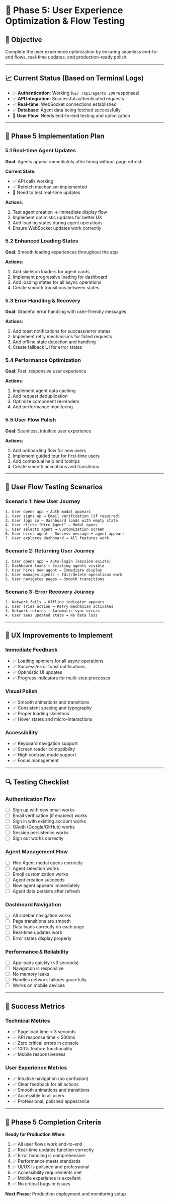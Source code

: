 # 🚀 Phase 5: User Experience Optimization & Flow Testing

## **🎯 Objective**
Complete the user experience optimization by ensuring seamless end-to-end flows, real-time updates, and production-ready polish.

---

## **📈 Current Status (Based on Terminal Logs)**
- ✅ **Authentication**: Working (`GET /api/agents 200` responses)
- ✅ **API Integration**: Successful authenticated requests
- ✅ **Real-time**: WebSocket connections established
- ✅ **Database**: Agent data being fetched successfully
- 🔄 **User Flow**: Needs end-to-end testing and optimization

---

## **🔧 Phase 5 Implementation Plan**

### **5.1 Real-time Agent Updates**
**Goal**: Agents appear immediately after hiring without page refresh

**Current State**: 
- ✅ API calls working
- ✅ Refetch mechanism implemented
- 🔄 Need to test real-time updates

**Actions**:
1. Test agent creation → immediate display flow
2. Implement optimistic updates for better UX
3. Add loading states during agent operations
4. Ensure WebSocket updates work correctly

### **5.2 Enhanced Loading States**
**Goal**: Smooth loading experiences throughout the app

**Actions**:
1. Add skeleton loaders for agent cards
2. Implement progressive loading for dashboard
3. Add loading states for all async operations
4. Create smooth transitions between states

### **5.3 Error Handling & Recovery**
**Goal**: Graceful error handling with user-friendly messages

**Actions**:
1. Add toast notifications for success/error states
2. Implement retry mechanisms for failed requests
3. Add offline state detection and handling
4. Create fallback UI for error states

### **5.4 Performance Optimization**
**Goal**: Fast, responsive user experience

**Actions**:
1. Implement agent data caching
2. Add request deduplication
3. Optimize component re-renders
4. Add performance monitoring

### **5.5 User Flow Polish**
**Goal**: Seamless, intuitive user experience

**Actions**:
1. Add onboarding flow for new users
2. Implement guided tour for first-time users
3. Add contextual help and tooltips
4. Create smooth animations and transitions

---

## **🧪 User Flow Testing Scenarios**

### **Scenario 1: New User Journey**
```
1. User opens app → Auth modal appears
2. User signs up → Email verification (if required)
3. User logs in → Dashboard loads with empty state
4. User clicks "Hire Agent" → Modal opens
5. User selects agent → Customization screen
6. User hires agent → Success message + agent appears
7. User explores dashboard → All features work
```

### **Scenario 2: Returning User Journey**
```
1. User opens app → Auto-login (session exists)
2. Dashboard loads → Existing agents visible
3. User hires new agent → Immediate display
4. User manages agents → Edit/delete operations work
5. User navigates pages → Smooth transitions
```

### **Scenario 3: Error Recovery Journey**
```
1. Network fails → Offline indicator appears
2. User tries action → Retry mechanism activates
3. Network returns → Automatic sync occurs
4. User sees updated state → No data loss
```

---

## **🎨 UX Improvements to Implement**

### **Immediate Feedback**
- ✅ Loading spinners for all async operations
- ✅ Success/error toast notifications
- ✅ Optimistic UI updates
- ✅ Progress indicators for multi-step processes

### **Visual Polish**
- ✅ Smooth animations and transitions
- ✅ Consistent spacing and typography
- ✅ Proper loading skeletons
- ✅ Hover states and micro-interactions

### **Accessibility**
- ✅ Keyboard navigation support
- ✅ Screen reader compatibility
- ✅ High contrast mode support
- ✅ Focus management

---

## **🔍 Testing Checklist**

### **Authentication Flow**
- [ ] Sign up with new email works
- [ ] Email verification (if enabled) works
- [ ] Sign in with existing account works
- [ ] OAuth (Google/GitHub) works
- [ ] Session persistence works
- [ ] Sign out works correctly

### **Agent Management Flow**
- [ ] Hire Agent modal opens correctly
- [ ] Agent selection works
- [ ] Emoji customization works
- [ ] Agent creation succeeds
- [ ] New agent appears immediately
- [ ] Agent data persists after refresh

### **Dashboard Navigation**
- [ ] All sidebar navigation works
- [ ] Page transitions are smooth
- [ ] Data loads correctly on each page
- [ ] Real-time updates work
- [ ] Error states display properly

### **Performance & Reliability**
- [ ] App loads quickly (<3 seconds)
- [ ] Navigation is responsive
- [ ] No memory leaks
- [ ] Handles network failures gracefully
- [ ] Works on mobile devices

---

## **🚀 Success Metrics**

### **Technical Metrics**
- ✅ Page load time < 3 seconds
- ✅ API response time < 500ms
- ✅ Zero critical errors in console
- ✅ 100% feature functionality
- ✅ Mobile responsiveness

### **User Experience Metrics**
- ✅ Intuitive navigation (no confusion)
- ✅ Clear feedback for all actions
- ✅ Smooth animations and transitions
- ✅ Accessible to all users
- ✅ Professional, polished appearance

---

## **🎯 Phase 5 Completion Criteria**

**Ready for Production When**:
1. ✅ All user flows work end-to-end
2. ✅ Real-time updates function correctly
3. ✅ Error handling is comprehensive
4. ✅ Performance meets standards
5. ✅ UI/UX is polished and professional
6. ✅ Accessibility requirements met
7. ✅ Mobile experience is excellent
8. ✅ No critical bugs or issues

**Next Phase**: Production deployment and monitoring setup 
